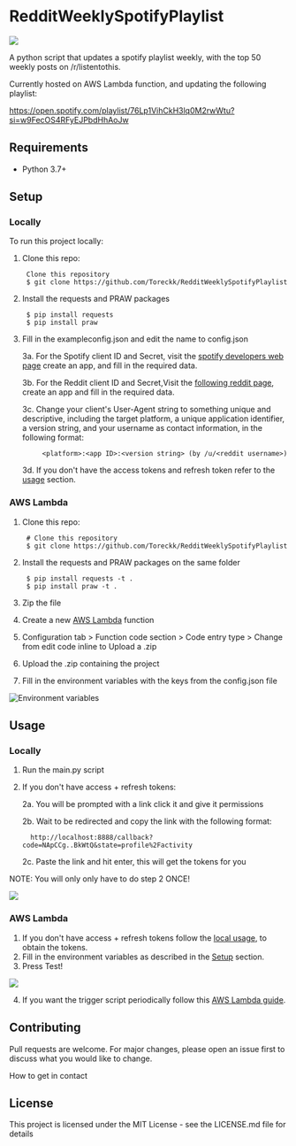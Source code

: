 # RedditWeeklySpotifyPlaylist
![](https://res.cloudinary.com/toreckk/image/upload/v1562946657/SpotifyPlaylist.png)

A python script that updates a spotify playlist weekly, with the top 50 weekly posts on /r/listentothis.

Currently hosted on AWS Lambda function, and updating the following playlist: 



https://open.spotify.com/playlist/76Lp1VihCkH3lq0M2rwWtu?si=w9FecOS4RFyEJPbdHhAoJw

## Requirements

 - Python 3.7+


## Setup

### Locally

To run this project locally:

1. Clone this repo:

        Clone this repository          
        $ git clone https://github.com/Toreckk/RedditWeeklySpotifyPlaylist
        
2. Install the requests and PRAW packages

        $ pip install requests
        $ pip install praw
                
3. Fill in the exampleconfig.json and edit the name to config.json

	 3a. For the Spotify client ID and Secret, visit the [spotify developers web page](https://developer.spotify.com/) create an app, and fill in the required data. 
     
     3b. For the Reddit client ID and Secret,Visit the [following reddit page](https://www.reddit.com/prefs/apps/), create an app and fill in the required data.
     
     3c. Change your client's User-Agent string to something unique and descriptive, including the target platform, a unique application identifier, a version string, and your username as contact information, in the following format:
     
			<platform>:<app ID>:<version string> (by /u/<reddit username>)
            
     3d. If you don't have the access tokens and refresh token refer to the [usage](##usage) section.
     
   
            
### AWS Lambda

1. Clone this repo:

        # Clone this repository              
        $ git clone https://github.com/Toreckk/RedditWeeklySpotifyPlaylist
                
2. Install the requests and PRAW packages on the same folder

        $ pip install requests -t .
        $ pip install praw -t .
                
                
3. Zip the file                 
4. Create a new [AWS Lambda](https://aws.amazon.com/lambda/) function
5. Configuration tab > Function code section > Code entry type > Change from edit code inline to Upload a .zip
6. Upload the .zip containing the project
7. Fill in the environment variables with the keys from the config.json file 

![Environment variables](https://res.cloudinary.com/toreckk/image/upload/v1562945167/Secrets.png)
             
             
             
## Usage

### Locally

1. Run the main.py script
2. If you don't have access + refresh tokens:

	 2a. You will be prompted with a link click it and give it permissions
     
     2b. Wait to be redirected and copy the link with the following format:
     
         http://localhost:8888/callback?code=NApCCg..BkWtQ&state=profile%2Factivity
         
     2c. Paste the link and hit enter, this will get the tokens for you
     
NOTE: You will only only have to do step 2 ONCE!


![](https://res.cloudinary.com/toreckk/image/upload/v1562946265/WithTokens.png)


### AWS Lambda

1. If you don't have access + refresh tokens follow the [local usage](##Usage), to obtain the tokens.
2. Fill in the environment variables as described in the [Setup](##Setup) section.
3. Press Test!

![](https://res.cloudinary.com/toreckk/image/upload/v1562946618/TestAWSLambda.png)

4. If you want the trigger script periodically follow this  [AWS Lambda guide](https://docs.aws.amazon.com/AmazonCloudWatch/latest/events/ScheduledEvents.html).



## Contributing


Pull requests are welcome. For major changes, please open an issue first to discuss what you would like to change.

How to get in contact


## License
This project is licensed under the MIT License - see the LICENSE.md file for details



         


